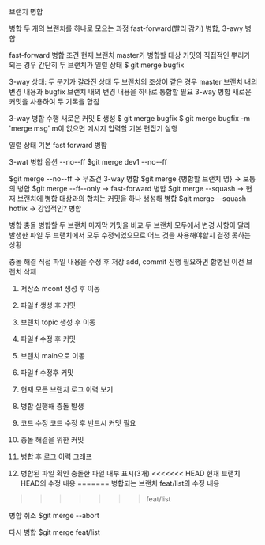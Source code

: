 브랜치 병합

병합
두 개의 브랜치를 하나로 모으는 과정
fast-forward(빨리 감기) 병합, 3-awy 병합

fast-forward 병합 조건
현재 브랜치 master가 병합할 대상 커밋의 직접적인 뿌리가 되는 경우
간단히 두 브랜치가 일렬 상태
$ git merge bugfix

3-way 상태: 두 분기가 갈라진 상태
두 브랜치의 조상이 같은 경우
master 브랜치 내의 변경 내용과 bugfix 브랜치 내의 변경 내용을 하나로 통합할 필요
3-way 병합
새로운 커밋을 사용하여 두 기록을 합침

3-way 병합 수행
새로운 커밋 E 생성
$ git merge bugfix
$ git merge bugfix -m 'merge msg'
m이 없으면 메시지 입력할 기본 편집기 실행

일렬 상태 기본 fast forward 병합

3-wat 병합
옵션 --no--ff
$git merge dev1 --no--ff

$git merge --no--ff -> 무조건 3-way 병합
$git merge {병합할 브랜치 명} -> 보통의 병합
$git merge --ff--only -> fast-forward 병합
$git merge --squash -> 현재 브랜치에 병합 대상과의 합치는 커밋을 하나 생성해 병합
$git merge --squash hotfix -> 강압적인? 병합

병합 충돌
병합할 두 브랜치 마지막 커밋을 비교
두 브랜치 모두에서 변경 사항이 달리 발생한 파일
두 브랜치에서 모두 수정되었으므로 어느 것을 사용해야할지 결정 못하는 상황

충돌 해결
직접 파일 내용을 수정 후 저장
add, commit 진행
필요하면 합병된 이전 브랜치 삭제

1. 저장소 mconf 생성 후 이동
2. 파일 f 생성 후 커밋
3. 브랜치 topic 생성 후 이동
4. 파일 f 수정 후 커밋
5. 브랜치 main으로 이동
6. 파일 f 수정후 커밋
7. 현재 모든 브랜치 로그 이력 보기

8. 병합 실행해 충돌 발생
9. 코드 수정
코드 수정 후 반드시 커밋 필요
10. 충돌 해결을 위한 커밋
11. 병합 후 로그 이력 그래프
12. 병합된 파일 확인
충돌한 파일 내부 표시(3개)
<<<<<<< HEAD
현재 브랜치 HEAD의 수정 내용
=======
병합되는 브랜치 feat/list의 수정 내용
>>>>>>> feat/list

병합 취소
$git merge --abort

다시 병합
$git merge feat/list
